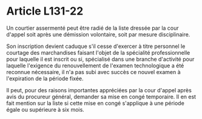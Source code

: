 # Article L131-22

Un courtier assermenté peut être radié de la liste dressée par la cour d'appel soit après une démission volontaire, soit par mesure disciplinaire.

Son inscription devient caduque s'il cesse d'exercer à titre personnel le courtage des marchandises faisant l'objet de la spécialité professionnelle pour laquelle il est inscrit ou si, spécialisé dans une branche d'activité pour laquelle l'exigence du renouvellement de l'examen technologique a été reconnue nécessaire, il n'a pas subi avec succès ce nouvel examen à l'expiration de la période fixée.

Il peut, pour des raisons importantes appréciées par la cour d'appel après avis du procureur général, demander sa mise en congé temporaire. Il en est fait mention sur la liste si cette mise en congé s'applique à une période égale ou supérieure à six mois.
